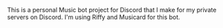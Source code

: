 This is a personal Music bot project for Discord that I make for my private servers on Discord.
I'm using Riffy and Musicard for this bot.

